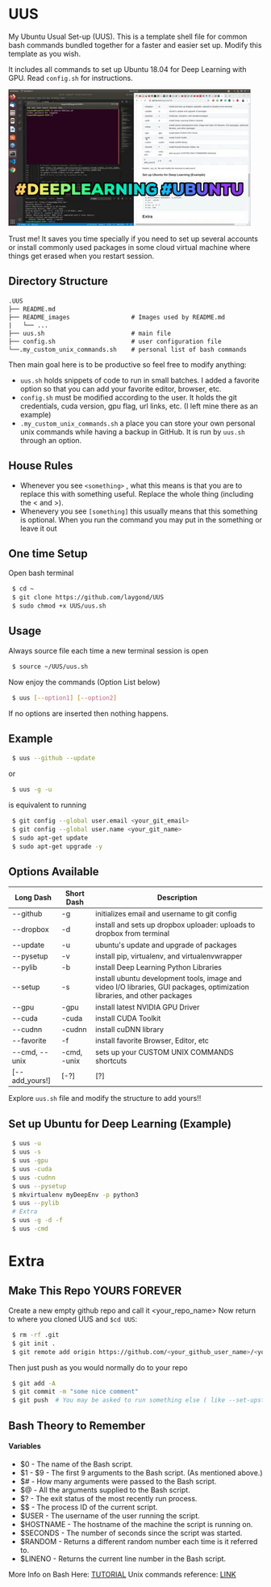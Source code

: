 [//]: # (Image References)
[image1]: ./README_images/demo.gif

# UUS
My Ubuntu Usual Set-up (UUS). This is a template shell file for common bash commands bundled together for a faster and easier set up. Modify this template as you wish.

It includes all commands to set up Ubuntu 18.04 for Deep Learning with GPU. Read `config.sh` for instructions.

![alt text][image1]

Trust me! It saves you time specially if you need to set up several accounts or install commonly used packages in some cloud virtual machine where things get erased when you restart session.

## Directory Structure
```
.UUS
├── README.md
├── README_images                 # Images used by README.md
|   └── ...
├── uus.sh                        # main file
├── config.sh                     # user configuration file
└──.my_custom_unix_commands.sh    # personal list of bash commands
```

Then main goal here is to be productive so feel free to modify anything:
- `uus.sh` holds snippets of code to run in small batches. I added a favorite option so that you can add your favorite editor, browser, etc.
- `config.sh` must be modified according to the user. It holds the git credentials, cuda version, gpu flag, url links, etc. (I left mine there as an example)
- `.my_custom_unix_commands.sh` a place you can store your own personal unix commands while having a backup in GitHub. It is run by `uus.sh` through an option. 

## House Rules
- Whenever you see `<something>` , what this means is that you are to replace this with something useful. Replace the whole thing (including the < and >).
- Whenevery you see `[something]` this usually means that this something is optional. When you run the command you may put in the something or leave it out

## One time Setup
Open bash terminal
```sh
 $ cd ~ 
 $ git clone https://github.com/laygond/UUS 
 $ sudo chmod +x UUS/uus.sh 
```

## Usage
Always source file each time a new terminal session is open
```sh
 $ source ~/UUS/uus.sh
```
Now enjoy the commands (Option List below)
```sh
 $ uus [--option1] [--option2]
```
If no options are inserted then nothing happens.

## Example
```sh
 $ uus --github --update
```
or
```sh
 $ uus -g -u
```
is equivalent to running 
```sh
 $ git config --global user.email <your_git_email>
 $ git config --global user.name <your_git_name>
 $ sudo apt-get update
 $ sudo apt-get upgrade -y 
```

## Options Available

| Long Dash  | Short Dash | Description |
| ---------- | ---------- | ----------- |
| --github   | -g     | initializes email and username to git config | 
| --dropbox  | -d     | install and sets up dropbox uploader: uploads to dropbox from terminal | 
| --update   | -u     | ubuntu's update and upgrade of packages | 
| --pysetup  | -v     | install pip, virtualenv, and virtualenvwrapper |
| --pylib    | -b     | install Deep Learning Python Libraries |
| --setup    | -s     | install ubuntu development tools, image and video I/O libraries, GUI packages, optimization libraries, and other packages |
| --gpu      | -gpu   | install latest NVIDIA GPU Driver |
| --cuda     | -cuda  | install CUDA Toolkit |
| --cudnn    | -cudnn | install cuDNN library |
| --favorite | -f     | install favorite Browser, Editor, etc |
| --cmd, --unix | -cmd, -unix | sets up your CUSTOM UNIX COMMANDS shortcuts |     
| [--add_yours!] | [-?]  | [?] | 

Explore `uus.sh` file and modify the structure to add yours!! 

## Set up Ubuntu for Deep Learning (Example)
```sh
 $ uus -u
 $ uus -s
 $ uus -gpu
 $ uus -cuda
 $ uus -cudnn
 $ uus --pysetup
 $ mkvirtualenv myDeepEnv -p python3
 $ uus --pylib
 # Extra
 $ uus -g -d -f
 $ uus -cmd  
```

# Extra
## Make This Repo YOURS FOREVER
Create a new empty github repo and call it <your_repo_name>
Now return to where you cloned UUS and `$cd UUS`:
```sh
 $ rm -rf .git
 $ git init .
 $ git remote add origin https://github.com/<your_github_user_name>/<your_repo_name> #Use an existing (previously created) repo 
```
Then just push as you would normally do to your repo
```sh
 $ git add -A
 $ git commit -m "some nice comment"
 $ git push  # You may be asked to run something else ( like --set-upstream origin master) and insert password 
```

## Bash Theory to Remember
#### Variables
- $0 - The name of the Bash script.
- $1 - $9 - The first 9 arguments to the Bash script. (As mentioned above.)
- $# - How many arguments were passed to the Bash script.
- $@ - All the arguments supplied to the Bash script.
- $? - The exit status of the most recently run process.
- $$ - The process ID of the current script.
- $USER - The username of the user running the script.
- $HOSTNAME - The hostname of the machine the script is running on.
- $SECONDS - The number of seconds since the script was started.
- $RANDOM - Returns a different random number each time is it referred to.
- $LINENO - Returns the current line number in the Bash script.

More Info on Bash Here: [TUTORIAL](https://ryanstutorials.net/bash-scripting-tutorial/)
Unix commands reference: [LINK](https://www.cs.bu.edu/teaching/unix/reference/commands.html)
